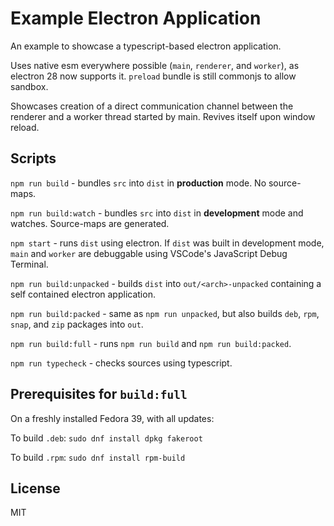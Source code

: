 # Example Electron Application

An example to showcase a typescript-based electron application.

Uses native esm everywhere possible (`main`, `renderer`, and `worker`), as electron 28 now supports it. `preload` bundle is still commonjs to allow sandbox.

Showcases creation of a direct communication channel between the renderer and a worker thread started by main. Revives itself upon window reload.

## Scripts

`npm run build` - bundles `src` into `dist` in **production** mode. No source-maps.

`npm run build:watch` - bundles `src` into `dist` in **development** mode and watches. Source-maps are generated.

`npm start` - runs `dist` using electron. If `dist` was built in development mode, `main` and `worker` are debuggable using VSCode's JavaScript Debug Terminal.

`npm run build:unpacked` - builds `dist` into `out/<arch>-unpacked` containing a self contained electron application.

`npm run build:packed` - same as `npm run unpacked`, but also builds `deb`, `rpm`, `snap`, and `zip` packages into `out`.

`npm run build:full` - runs `npm run build` and `npm run build:packed`.

`npm run typecheck` - checks sources using typescript.

## Prerequisites for `build:full`

On a freshly installed Fedora 39, with all updates:

To build `.deb`:
`sudo dnf install dpkg fakeroot`

To build `.rpm`:
`sudo dnf install rpm-build`

## License

MIT
